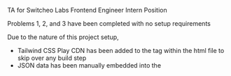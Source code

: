 TA for Switcheo Labs Frontend Engineer Intern Position

Problems 1, 2, and 3 have been completed with no setup requirements

Due to the nature of this project setup,
- Tailwind CSS Play CDN has been added to the <head> tag within the html file to skip over any build step
- JSON data has been manually embedded into the <script> tag within the html file for rendering

While this is not the standard practice for web apps, it allows direct viewing of the page without the
need to setup a local development environment.

Thank you for reading!

